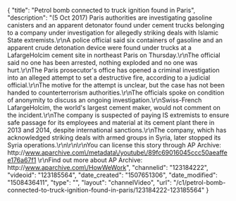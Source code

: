 {
    "title": "Petrol bomb connected to truck ignition found in Paris",
    "description": "(5 Oct 2017) Paris authorities are investigating gasoline canisters and an apparent detonator found under cement trucks belonging to a company under investigation for allegedly striking deals with Islamic State extremists.\r\nA police official said six containers of gasoline and an apparent crude detonation device were found under trucks at a LafargeHolcim cement site in northeast Paris on Thursday.\r\nThe official said no one has been arrested, nothing exploded and no one was hurt.\r\nThe Paris prosecutor's office has opened a criminal investigation into an alleged attempt to set a destructive fire, according to a judicial official.\r\nThe motive for the attempt is unclear, but the case has not been handed to counterterrorism authorities.\r\nThe officials spoke on condition of anonymity to discuss an ongoing investigation.\r\nSwiss-French LafargeHolcim, the world's largest cement maker, would not comment on the incident.\r\nThe company is suspected of paying IS extremists to ensure safe passage for its employees and material at its cement plant there in 2013 and 2014, despite international sanctions.\r\nThe company, which has acknowledged striking deals with armed groups in Syria, later stopped its Syria operations.\r\n\r\n\r\nYou can license this story through AP Archive: http:\/\/www.aparchive.com\/metadata\/youtube\/89fc69016045ccc50aeaffee176a67f1 \r\nFind out more about AP Archive: http:\/\/www.aparchive.com\/HowWeWork",
    "channelid": "123184222",
    "videoid": "123185564",
    "date_created": "1507651306",
    "date_modified": "1508436411",
    "type": "",
    "layout": "channelVideo",
    "url": "\/c1\/petrol-bomb-connected-to-truck-ignition-found-in-paris\/123184222-123185564"
}